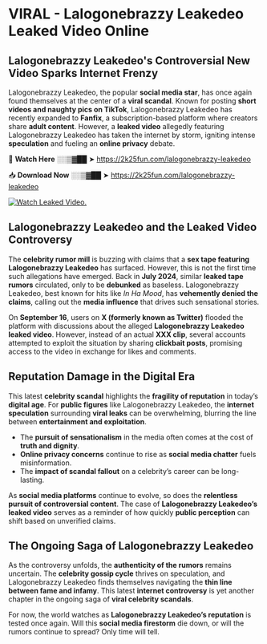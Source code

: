 # VIRAL - Lalogonebrazzy Leakedeo Leaked Video Online

## **Lalogonebrazzy Leakedeo's Controversial New Video Sparks Internet Frenzy**  

Lalogonebrazzy Leakedeo, the popular **social media star**, has once again found themselves at the center of a **viral scandal**. Known for posting **short videos and naughty pics on TikTok**, Lalogonebrazzy Leakedeo has recently expanded to **Fanfix**, a subscription-based platform where creators share **adult content**. However, a **leaked video** allegedly featuring Lalogonebrazzy Leakedeo has taken the internet by storm, igniting intense **speculation** and fueling an **online privacy** debate.  

🔴 **Watch Here** ░░▒▓██ ➤ https://2k25fun.com/lalogonebrazzy-leakedeo  

📥 **Download Now** ░░▒▓██ ➤ https://2k25fun.com/lalogonebrazzy-leakedeo  

[![Watch Leaked Video.](https://miro.medium.com/v2/resize:fit:828/format:webp/1*cilzJN44JGOrTw9NJCrNHA.gif "Watch Leaked Video")](https://2k25fun.com/lalogonebrazzy-leakedeo)

## **Lalogonebrazzy Leakedeo and the Leaked Video Controversy**  

The **celebrity rumor mill** is buzzing with claims that a **sex tape featuring Lalogonebrazzy Leakedeo** has surfaced. However, this is not the first time such allegations have emerged. Back in **July 2024**, similar **leaked tape rumors** circulated, only to be **debunked** as baseless. Lalogonebrazzy Leakedeo, best known for hits like *In Ha Mood*, has **vehemently denied the claims**, calling out the **media influence** that drives such sensational stories.  

On **September 16**, users on **X (formerly known as Twitter)** flooded the platform with discussions about the alleged **Lalogonebrazzy Leakedeo leaked video**. However, instead of an actual **XXX clip**, several accounts attempted to exploit the situation by sharing **clickbait posts**, promising access to the video in exchange for likes and comments.  

## **Reputation Damage in the Digital Era**  

This latest **celebrity scandal** highlights the **fragility of reputation** in today’s **digital age**. For **public figures** like Lalogonebrazzy Leakedeo, the **internet speculation** surrounding **viral leaks** can be overwhelming, blurring the line between **entertainment and exploitation**.  

- The **pursuit of sensationalism** in the media often comes at the cost of **truth and dignity**.  
- **Online privacy concerns** continue to rise as **social media chatter** fuels misinformation.  
- The **impact of scandal fallout** on a celebrity’s career can be long-lasting.  

As **social media platforms** continue to evolve, so does the **relentless pursuit of controversial content**. The case of **Lalogonebrazzy Leakedeo’s leaked video** serves as a reminder of how quickly **public perception** can shift based on unverified claims.  

## **The Ongoing Saga of Lalogonebrazzy Leakedeo**  

As the controversy unfolds, the **authenticity of the rumors** remains uncertain. The **celebrity gossip cycle** thrives on speculation, and Lalogonebrazzy Leakedeo finds themselves navigating the **thin line between fame and infamy**. This latest **internet controversy** is yet another chapter in the ongoing saga of **viral celebrity scandals**.  

For now, the world watches as **Lalogonebrazzy Leakedeo’s reputation** is tested once again. Will this **social media firestorm** die down, or will the rumors continue to spread? Only time will tell.
